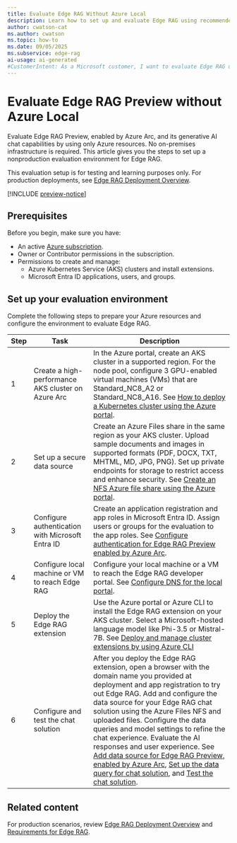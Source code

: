 ```yaml
---
title: Evaluate Edge RAG Without Azure Local
description: Learn how to set up and evaluate Edge RAG using recommended Azure resources—no Azure Local device required.
author: cwatson-cat
ms.author: cwatson
ms.topic: how-to
ms.date: 09/05/2025
ms.subservice: edge-rag
ai-usage: ai-generated
#CustomerIntent: As a Microsoft customer, I want to evaluate Edge RAG using recommended Azure resources, without needing an Azure Local device.
---
```

# Evaluate Edge RAG Preview without Azure Local

Evaluate Edge RAG Preview, enabled by Azure Arc, and its generative AI chat capabilities by using only Azure resources. No on-premises infrastructure is required. This article gives you the steps to set up a nonproduction evaluation environment for Edge RAG.

This evaluation setup is for testing and learning purposes only. For production deployments, see [Edge RAG Deployment Overview](deploy-overview.md).

[!INCLUDE [preview-notice](includes/preview-notice.md)]

## Prerequisites

Before you begin, make sure you have:

- An active [Azure subscription](https://azure.microsoft.com/free/).
- Owner or Contributor permissions in the subscription.
- Permissions to create and manage:
  - Azure Kubernetes Service (AKS) clusters and install extensions.
  - Microsoft Entra ID applications, users, and groups.

## Set up your evaluation environment

Complete the following steps to prepare your Azure resources and configure the environment to evaluate Edge RAG.

| Step | Task | Description |
|------|------|-------------|
| 1 | Create a high-performance AKS cluster on Azure Arc | In the Azure portal, create an AKS cluster in a supported region. For the node pool, configure 3 GPU-enabled virtual machines (VMs) that are Standard_NC8_A2 or Standard_NC8_A16. See [How to deploy a Kubernetes cluster using the Azure portal](/azure/aks/hybrid/aks-create-clusters-portal). |
| 2 | Set up a secure data source | Create an Azure Files share in the same region as your AKS cluster. Upload sample documents and images in supported formats (PDF, DOCX, TXT, MHTML, MD, JPG, PNG). Set up private endpoints for storage to restrict access and enhance security. See [Create an NFS Azure file share using the Azure portal](/azure/storage/files/storage-files-quick-create-use-linux). |
| 3 | Configure authentication with Microsoft Entra ID | Create an application registration and app roles in Microsoft Entra ID. Assign users or groups for the evaluation to the app roles. See [Configure authentication for Edge RAG Preview enabled by Azure Arc](/azure/azure-arc/edge-rag/prepare-authentication). |
| 4 | Configure local machine or VM to reach Edge RAG | Configure your local machine or a VM to reach the Edge RAG developer portal. See [Configure DNS for the local portal](prepare-dns.md#configure-dns-for-the-local-portal). |
| 5 | Deploy the Edge RAG extension | Use the Azure portal or Azure CLI to install the Edge RAG extension on your AKS cluster. Select a Microsoft-hosted language model like Phi-3.5 or Mistral-7B. See [Deploy and manage cluster extensions by using Azure CLI](/azure/aks/deploy-extensions-az-cli) |
| 6 | Configure and test the chat solution | After you deploy the Edge RAG extension, open a browser with the domain name you provided at deployment and app registration to try out Edge RAG. Add and configure the data source for your Edge RAG chat solution using the Azure Files NFS and uploaded files. Configure the data queries and model settings to refine the chat experience. Evaluate the AI responses and user experience. See [Add data source for Edge RAG Preview, enabled by Azure Arc](add-data-source.md), [Set up the data query for chat solution](set-up-data-query.md), and [Test the chat solution](test-end-user-app.md). |


## Related content

For production scenarios, review [Edge RAG Deployment Overview](deploy-overview.md) and [Requirements for Edge RAG](requirements.md).